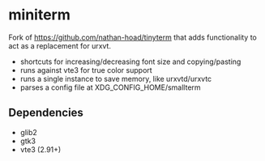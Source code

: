 miniterm
========

Fork of https://github.com/nathan-hoad/tinyterm that adds functionality to act as a replacement for urxvt.

- shortcuts for increasing/decreasing font size and copying/pasting
- runs against vte3 for true color support
- runs a single instance to save memory, like urxvtd/urxvtc
- parses a config file at XDG\_CONFIG\_HOME/smallterm

Dependencies
------------

- glib2
- gtk3
- vte3 (2.91+)
